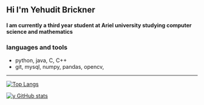 

## Hi I'm Yehudit Brickner

#### I am currently a third year student at Ariel university studying computer science and mathematics

### languages and tools
 - python, java, C, C++
 - git, mysql, numpy, pandas, opencv,

______________________________________________________________________________________________________________________________________________________________________________


[![Top Langs](https://github-readme-stats.vercel.app/api/top-langs/?username=Yehudit-Brickner&exclude_repo=github-readme-stats,YehuditBrickner.github.io)](https://github.com/Yehudit-Brickner/github-readme-stats)



[![y GitHub stats](https://github-readme-stats.vercel.app/api?username=Yehudit-Brickner)](https://github.com/Yehudit-Brickner/github-readme-stats)

